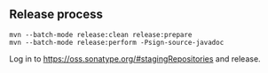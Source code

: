 ## Release process

```shell
mvn --batch-mode release:clean release:prepare
mvn --batch-mode release:perform -Psign-source-javadoc
```

Log in to https://oss.sonatype.org/#stagingRepositories and release.